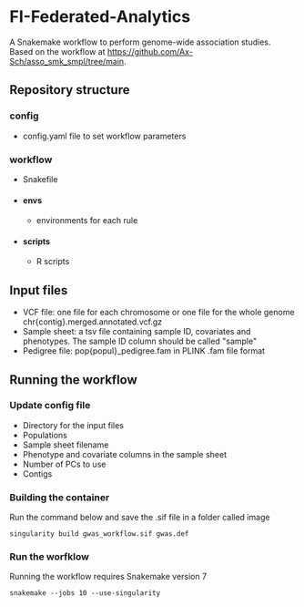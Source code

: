 # FI-Federated-Analytics

A Snakemake workflow to perform genome-wide association studies. Based on the workflow at https://github.com/Ax-Sch/asso_smk_smpl/tree/main.

## Repository structure
### config 
- config.yaml file to set workflow parameters
### workflow
- Snakefile
- #### envs
    - environments for each rule
- #### scripts
    - R scripts
 
## Input files
- VCF file: one file for each chromosome or one file for the whole genome chr{contig}.merged.annotated.vcf.gz
- Sample sheet: a tsv file containing sample ID, covariates and phenotypes. The sample ID column should be called "sample"
- Pedigree file: pop{popul}_pedigree.fam in PLINK .fam file format

## Running the workflow

### Update config file
- Directory for the input files
- Populations
- Sample sheet filename
- Phenotype and covariate columns in the sample sheet
- Number of PCs to use
- Contigs

### Building the container
Run the command below and save the .sif file in a folder called image

```
singularity build gwas_workflow.sif gwas.def
```

### Run the worfklow
Running the workflow requires Snakemake version 7

```
snakemake --jobs 10 --use-singularity
```

